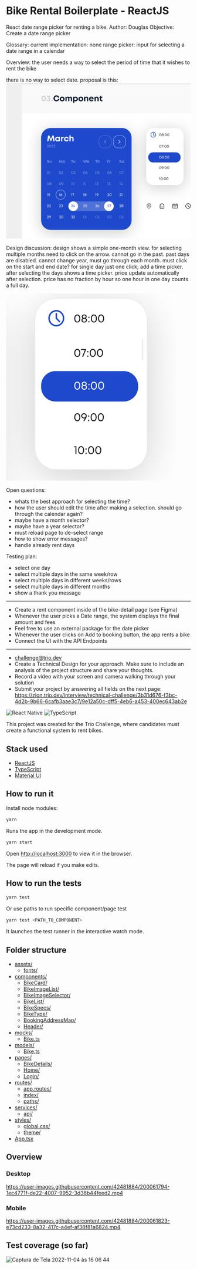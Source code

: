 # Bike Rental Boilerplate - ReactJS

React date range picker for renting a bike.
Author: Douglas
Objective: Create a date range picker

Glossary:
current implementation: none
range picker: input for selecting a date range in a calendar

Overview:
the user needs a way to select the period of time that it wishes
to rent the bike

there is no way to select date.
proposal is this:
![proposal](image.png)

Design discussion:
design shows a simple one-month view. for selecting multiple
months need to click on the arrow. cannot go in the past.
past days are disabled. cannot change year, must go through each month.
must click on the start and end date? for single day just one click;
add a time picker. after selecting the days shows a time picker.
price update automatically after selection. price has no fraction by hour
so one hour in one day counts a full day.

![time picker](image-1.png)

Open questions:
- whats the best approach for selecting the time?
- how the user should edit the time after making a selection. should go through the calendar again?
- maybe have a month selector?
- maybe have a year selector?
- must reload page to de-select range
- how to show error messages?
- handle already rent days

Testing plan:
- select one day
- select multiple days in the same week/row
- select multiple days in different weeks/rows
- select multiple days in different months
- show a thank you message

---

- Create a rent component inside of the bike-detail page (see Figma)
- Whenever the user picks a Date range, the system displays the final amount and fees
- Feel free to use an external package for the date picker
- Whenever the user clicks on Add to booking button, the app rents a bike
- Connect the UI with the API Endpoints
---

- challenge@trio.dev
- Create a Technical Design for your approach. Make sure to include an analysis of the project structure and share your thoughts.
- Record a video with your screen and camera walking through your solution
- Submit your project by answering all fields on the next page: https://zion.trio.dev/interview/technical-challenge/3b31d676-f3bc-4d2b-9b66-6cafb3aae3c7/9e12a50c-dff5-4eb6-a453-400ec643ab2e

![React Native](https://img.shields.io/badge/react-18.2.0-green?style=flat-square) ![TypeScript](https://img.shields.io/badge/-TypeScript-blue?style=flat-square)

This project was created for the Trio Challenge, where candidates must create a functional system to rent bikes.

## Stack used

- [ReactJS](https://reactjs.org/docs/getting-started.html)
- [TypeScript](https://www.typescriptlang.org/docs/)
- [Material UI](https://mui.com/pt/material-ui/getting-started/overview/)

## How to run it

Install node modules:

```sh
yarn
```

Runs the app in the development mode.

```sh
yarn start
```

Open [http://localhost:3000](http://localhost:3000) to view it in the browser.

The page will reload if you make edits.

## How to run the tests

```sh
yarn test
```

Or use paths to run specific component/page test

```sh
yarn test <PATH_TO_COMPONENT>
```

It launches the test runner in the interactive watch mode.

## Folder structure

- [assets/](./src/assets)
  - [fonts/](./src/assets/fonts)
- [components/](./src/components)
  - [BikeCard/](./src/components/BikeCard)
  - [BikeImageList/](./src/components/BikeImageList)
  - [BikeImageSelector/](./src/components/BikeImageSelector)
  - [BikeList/](./src/components/BikeList)
  - [BikeSpecs/](./src/components/BikeSpecs)
  - [BikeType/](./src/components/BikeType)
  - [BookingAddressMap/](./src/components/BookingAddressMap)
  - [Header/](./src/components/Header)
- [mocks/](./src/mocks)
  - [Bike.ts](./src/mocks/Bike.ts)
- [models/](./src/models)
  - [Bike.ts](./src/models/Bike.ts)
- [pages/](./src/pages)
  - [BikeDetails/](./src/pages/BikeDetails)
  - [Home/](./src/pages/Home)
  - [Login/](./src/pages/Login)
- [routes/](./src/routes)
  - [app.routes/](./src/routes/app.routes.tsx)
  - [index/](./src/routes/index.tsx)
  - [paths/](./src/routes/paths.ts)
- [services/](./src/services)
  - [api/](./src/services/api.ts)
- [styles/](./src/styles)
  - [global.css/](./src/styles/global.css)
  - [theme/](./src/styles/theme.ts)
- [App.tsx](./src/App.tsx)

## Overview

### Desktop

https://user-images.githubusercontent.com/42481884/200061794-1ec4771f-de22-4007-9952-3d36b44feed2.mp4

### Mobile

https://user-images.githubusercontent.com/42481884/200061823-e73cd233-8a32-417c-a4ef-af38f81a6824.mp4

## Test coverage (so far)

<img width="487" alt="Captura de Tela 2022-11-04 às 16 06 44" src="https://user-images.githubusercontent.com/42481884/200062093-f0dcd641-e994-4248-acef-5c24bc0bc2e6.png">
